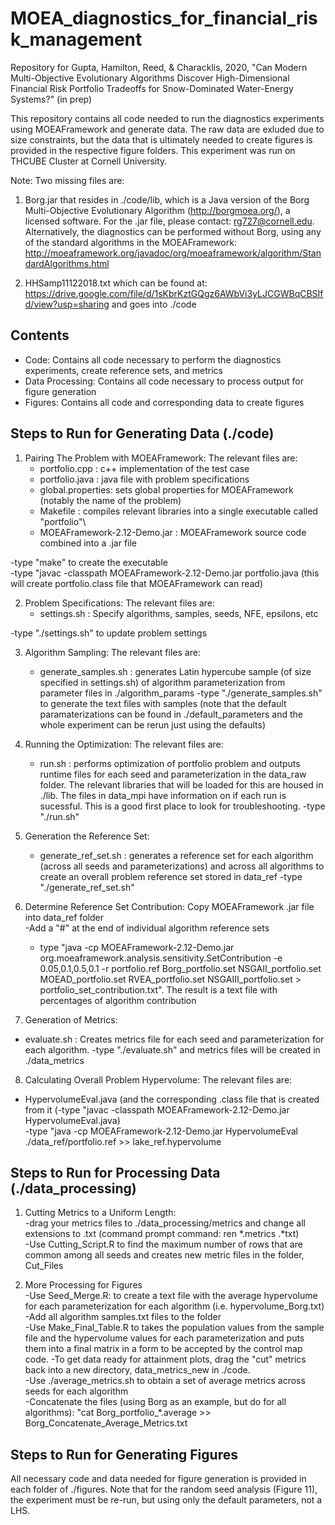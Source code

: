 # MOEA_diagnostics_for_financial_risk_management
Repository for Gupta, Hamilton, Reed, &amp; Characklis, 2020, "Can Modern Multi-Objective Evolutionary Algorithms Discover High-Dimensional Financial Risk Portfolio Tradeoffs for Snow-Dominated Water-Energy Systems?" (in prep)

This repository contains all code needed to run the diagnostics experiments using MOEAFramework and generate data. The raw data are exluded due to size constraints, but the data that is ultimately needed to create figures is provided in the respective figure folders. This experiment was run on THCUBE Cluster at Cornell University. 

Note: Two missing files are:

1) Borg.jar that resides in ./code/lib, which is a Java version of the Borg Multi-Objective Evolutionary Algorithm (http://borgmoea.org/), a licensed software. For the .jar file, please contact: rg727@cornell.edu. Alternatively, the diagnostics can be performed without Borg, using any of the standard algorithms in the MOEAFramework: http://moeaframework.org/javadoc/org/moeaframework/algorithm/StandardAlgorithms.html 

2) HHSamp11122018.txt which can be found at: https://drive.google.com/file/d/1sKbrKztGQgz6AWbVi3yLJCGWBqCBSIfd/view?usp=sharing and goes into ./code 

## Contents ##
* Code: Contains all code necessary to perform the diagnostics experiments, create reference sets, and metrics
* Data Processing: Contains all code necessary to process output for figure generation 
* Figures: Contains all code and corresponding data to create figures

## Steps to Run for Generating Data (./code) ## 

1) Pairing The Problem with MOEAFramework: The relevant files are: 
    * portfolio.cpp : c++ implementation of the test case
    * portfolio.java : java file with problem specifications
    * global.properties: sets global properties for MOEAFramework (notably the name of the problem) 
    * Makefile : compiles relevant libraries into a single executable called "portfolio"\
    * MOEAFramework-2.12-Demo.jar : MOEAFramework source code combined into a .jar file
    
 -type "make" to create the executable  
 -type "javac -classpath MOEAFramework-2.12-Demo.jar portfolio.java (this will create portfolio.class file that MOEAFramework can read)
 
 2) Problem Specifications: The relevant files are: 
    * settings.sh : Specify algorithms, samples, seeds, NFE, epsilons, etc 
    
-type "./settings.sh" to update problem settings 
 
 3) Algorithm Sampling: The relevant files are: 
    * generate_samples.sh : generates Latin hypercube sample (of size specified in settings.sh) of algorithm parameterization from  parameter files in ./algorithm_params
-type "./generate_samples.sh" to generate the text files with samples 
(note that the default paramaterizations can be found in ./default_parameters and the whole experiment can be rerun just using the defaults)

 4) Running the Optimization: The relevant files are: 
    * run.sh : performs optimization of portfolio problem and outputs runtime files for each seed and parameterization in the data_raw folder. The relevant libraries that will be loaded for this are housed in ./lib. The files in data_mpi have information on if each run is sucessful. This is a good first place to look for troubleshooting. 
 -type "./run.sh"   
 
 5) Generation the Reference Set: 
    * generate_ref_set.sh : generates a reference set for each algorithm (across all seeds and parameterizations) and across all algorithms to create an overall problem reference set stored in data_ref
  -type "./generate_ref_set.sh"
  
6)  Determine Reference Set Contribution: 
    Copy MOEAFramework .jar file into data_ref folder  
    -Add a "#" at the end of individual algorithm reference sets  
    - type "java -cp MOEAFramework-2.12-Demo.jar org.moeaframework.analysis.sensitivity.SetContribution -e 0.05,0.1,0.5,0.1 -r portfolio.ref Borg_portfolio.set NSGAII_portfolio.set MOEAD_portfolio.set RVEA_portfolio.set NSGAIII_portfolio.set > portfolio_set_contribution.txt". The result is a text file with percentages of algorithm contribution
    
7) Generation of Metrics: 
* evaluate.sh : Creates metrics file for each seed and parameterization for each algorithm. 
  -type "./evaluate.sh" and metrics files will be created in ./data_metrics 

8) Calculating Overall Problem Hypervolume: The relevant files are: 

* HypervolumeEval.java (and the corresponding .class file that is created from it (-type "javac -classpath MOEAFramework-2.12-Demo.jar HypervolumeEval.java)  
-type "java -cp MOEAFramework-2.12-Demo.jar HypervolumeEval ./data_ref/portfolio.ref >> lake_ref.hypervolume
 
## Steps to Run for Processing Data (./data_processing) ##

1) Cutting Metrics to a Uniform Length:  
    -drag your metrics files to ./data_processing/metrics and change all extensions to .txt (command prompt command: ren *.metrics .*txt)  
    -Use Cutting_Script.R to find the maximum number of rows that are common among all seeds and creates new metric files in the folder,
Cut_Files  

2) More Processing for Figures  
  -Use Seed_Merge.R: to create a text file with the average hypervolume for each
parameterization for each algorithm (i.e. hypervolume_Borg.txt)  
  -Add all algorithm samples.txt files to the folder   
  -Use Make_Final_Table.R to takes the population values from the sample file and the hypervolume values for each parameterization and puts them into a final matrix in a form to be accepted by the control map code.
  -To get data ready for attainment plots, drag the "cut" metrics back into a new directory, data_metrics_new in ./code.  
  -Use ./average_metrics.sh to obtain a set of average metrics across seeds for each algorithm  
  -Concatenate the files (using Borg as an example, but do for all algorithms): "cat Borg_portfolio_*.average >> Borg_Concatenate_Average_Metrics.txt
  
## Steps to Run for Generating Figures ##

All necessary code and data needed for figure generation is provided in each folder of ./figures. Note that for the random seed analysis (Figure 11), the experiment must be re-run, but using only the default parameters, not a LHS. 


    
 
 
